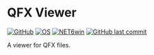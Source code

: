 # QFX Viewer

[![GitHub](https://img.shields.io/github/license/Timthreetwelve/QFXViewer?style=plastic)](https://github.com/Timthreetwelve/QFXViewer/blob/main/LICENSE.txt)
[![OS](https://img.shields.io/badge/OS-Windows%2010%20or%2011%2064--bit-blue?style=plastic)](https://www.microsoft.com/en-us/windows/)
[![NET6win](https://img.shields.io/badge/.NET-6.0--Windows-blueviolet?style=plastic)](https://dotnet.microsoft.com/en-us/download)
[![GitHub last commit](https://img.shields.io/github/last-commit/timthreetwelve/QFXViewer?style=plastic)](https://github.com/Timthreetwelve/QFXViewer/commits/main)

A viewer for QFX files.
